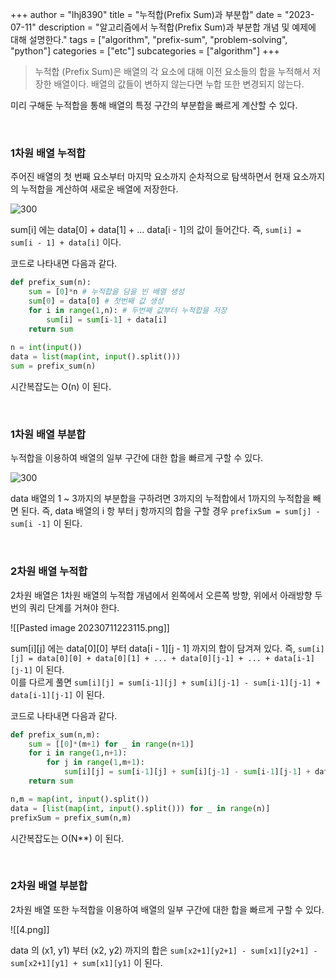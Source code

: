 +++
author = "lhj8390"
title = "누적합(Prefix Sum)과 부분합"
date = "2023-07-11"
description = "알고리즘에서 누적합(Prefix Sum)과 부분합 개념 및 예제에 대해 설명한다."
tags = ["algorithm", "prefix-sum", "problem-solving", "python"]
categories = ["etc"]
subcategories = ["algorithm"]
+++

> 누적합 (Prefix Sum)은 배열의 각 요소에 대해 이전 요소들의 합을 누적해서 저장한 배열이다. 배열의 값들이 변하지 않는다면 누합 또한 변경되지 않는다.

미리 구해둔 누적합을 통해 배열의 특정 구간의 부분합을 빠르게 계산할 수 있다.

<br/>

### 1차원 배열 누적합

주어진 배열의 첫 번째 요소부터 마지막 요소까지 순차적으로 탐색하면서 현재 요소까지의 누적합을 계산하여 새로운 배열에 저장한다.

![300](1.png)

sum[i] 에는 data[0] + data[1] + ... data[i - 1]의 값이 들어간다.
즉, `sum[i] = sum[i - 1] + data[i]` 이다.

코드로 나타내면 다음과 같다.

```py
def prefix_sum(n):
    sum = [0]*n # 누적합을 담을 빈 배열 생성 
    sum[0] = data[0] # 첫번째 값 생성 
    for i in range(1,n): # 두번째 값부터 누적합을 저장 
        sum[i] = sum[i-1] + data[i] 
    return sum
   
n = int(input()) 
data = list(map(int, input().split())) 
sum = prefix_sum(n)
```

시간복잡도는 O(n) 이 된다.

<br/>

### 1차원 배열 부분합

누적합을 이용하여 배열의 일부 구간에 대한 합을 빠르게 구할 수 있다.

![300](2.png)

data 배열의 1 ~ 3까지의 부분합을 구하려면 3까지의 누적합에서 1까지의 누적합을 빼면 된다. 
즉, data 배열의 i 항 부터 j 항까지의 합을 구할 경우 `prefixSum = sum[j] - sum[i -1]` 이 된다.

<br/>

### 2차원 배열 누적합  

2차원 배열은 1차원 배열의 누적합 개념에서 왼쪽에서 오른쪽 방향, 위에서 아래방향 두 번의 쿼리 단계를 거쳐야 한다.

![[Pasted image 20230711223115.png]]

sum[i][j] 에는 data[0][0] 부터 data[i - 1][j - 1] 까지의 합이 담겨져 있다.
즉, `sum[i][j] = data[0][0] + data[0][1] + ... + data[0][j-1] + ... + data[i-1][j-1]` 이 된다.<br/>
이를 다르게 풀면 `sum[i][j] = sum[i-1][j] + sum[i][j-1] - sum[i-1][j-1] + data[i-1][j-1]` 이 된다.

코드로 나타내면 다음과 같다.

```py
def prefix_sum(n,m):
    sum = [[0]*(m+1) for _ in range(n+1)]
    for i in range(1,n+1):
        for j in range(1,m+1):
            sum[i][j] = sum[i-1][j] + sum[i][j-1] - sum[i-1][j-1] + data[i-1][j-1] 
    return sum 

n,m = map(int, input().split())
data = [list(map(int, input().split())) for _ in range(n)]
prefixSum = prefix_sum(n,m)
```

시간복잡도는 O(N**) 이 된다.

<br/>

### 2차원 배열 부분합  

2차원 배열 또한 누적합을 이용하여 배열의 일부 구간에 대한 합을 빠르게 구할 수 있다.

![[4.png]]

data 의 (x1, y1) 부터 (x2, y2) 까지의 합은 `sum[x2+1][y2+1] - sum[x1][y2+1] - sum[x2+1][y1] + sum[x1][y1]` 이 된다.

<br/><br/>